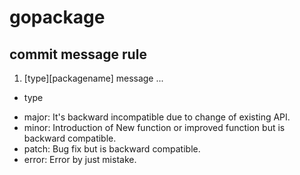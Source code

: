 # gopackage

## commit message rule
1. \[type][packagename] message ...
* type
- major: It's backward incompatible due to change of existing API.
- minor: Introduction of New function or improved function but is backward compatible.
- patch: Bug fix but is backward compatible.  
- error: Error by just mistake.